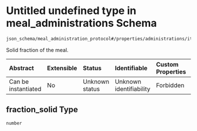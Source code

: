 # Untitled undefined type in meal\_administrations Schema

```txt
json_schema/meal_administration_protocol#/properties/administrations/items/properties/fraction_solid
```

Solid fraction of the meal.

| Abstract            | Extensible | Status         | Identifiable            | Custom Properties | Additional Properties | Access Restrictions | Defined In                                                                                                                   |
| :------------------ | :--------- | :------------- | :---------------------- | :---------------- | :-------------------- | :------------------ | :--------------------------------------------------------------------------------------------------------------------------- |
| Can be instantiated | No         | Unknown status | Unknown identifiability | Forbidden         | Allowed               | none                | [meal\_administrations.schema.json\*](../../out/schemas/sub-schemas/meal_administrations.schema.json "open original schema") |

## fraction\_solid Type

`number`
